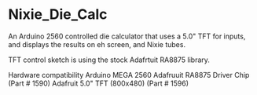# Nixie_Die_Calc
An Arduino 2560 controlled die calculator that uses a 5.0" TFT for inputs, and displays the results on eh screen, and Nixie tubes. 


TFT control sketch is using the stock Adafrtuit RA8875 library.

Hardware compatibility
Arduino MEGA 2560
Adafruuit RA8875 Driver Chip (Part # 1590)
Adafruit 5.0" TFT (800x480) (Part # 1596)


